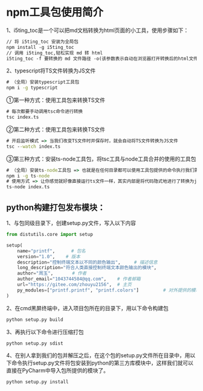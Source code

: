 # npm工具包使用简介

1、i5ting_toc是一个可以把md文档转换为html页面的小工具，使用步骤如下：

```md
// 将 i5ting_toc 安装为全局包
npm install -g i5ting_toc
// 调用 i5ting_toc,轻松实现 md 转 html
i5ting_toc -f 要转换的 md 文件路径 -o(该参数表示自动在浏览器打开转换后的html文件)
```

2、typescript将TS文件转换为JS文件

```cmd
# （全局）安装typescript工具包
npm i -g typescript
```

①第一种方式：使用工具包来转换TS文件

```cmd
# 每次都要手动调用tsc命令进行转换
tsc index.ts
```

②第二种方式：使用工具包来转换TS文件

```cmd
# 开启监听模式 => 当我们改变TS文件时并保存时，就会自动将TS文件转换为JS文件
tsc --watch index.ts
```

③第三种方式：安装ts-node工具包，将tsc工具与node工具合并的使用的工具包

```cmd
# （全局）安装ts-node工具包 => 也就是在任何目录都可以使用工具包提供的命令执行我们需要的功能
npm i -g ts-node
# 使用方式 => 让你感觉就好像直接运行ts文件一样，其实内部是将代码隐式地进行了转换为js文件并执行
ts-node index.ts
```























## python构建打包发布模块：

1、与包同级目录下，创建setup.py文件，写入以下内容

```python
from distutils.core import setup

setup(
    name="printf",      # 包名
    version="1.0",    # 版本
    description="控制终端文本以不同的颜色输出",     # 描述信息
    long_description="符合人类直接控制终端文本颜色输出的模块",                  # 完整描述信息
    author="周玉",       # 作者
    author_email="1043744584@qq.com",    # 作者邮箱
    url="https://gitee.com/zhouyu2156",  # 主页
    py_modules=["printf.printf", "printf.colors"]         # 对外提供的模块
)

```

2、在cmd黑屏终端中，进入项目包所在的目录下，用以下命令构建包

```cmd
python setup.py build
```



3、再执行以下命令进行压缩打包

```cmd
python setup.py sdist
```

4、在别人拿到我们的包并解压之后，在这个包的setup.py文件所在目录中，用以下命令执行setup.py文件将包安装到python的第三方库模块中，这样我们就可以直接在PyCharm中导入包所提供的模块了。

```cmd
python setup.py install
```



